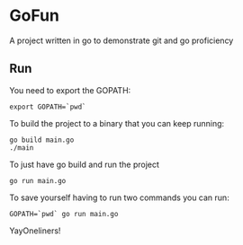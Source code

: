 GoFun
=====
A project written in go to demonstrate git and go proficiency

Run
---
You need to export the GOPATH:

	export GOPATH=`pwd`

To build the project to a binary that you can keep running:

	go build main.go
	./main

To just have go build and run the project

	go run main.go

To save yourself having to run two commands you can run:

	GOPATH=`pwd` go run main.go

YayOneliners!
